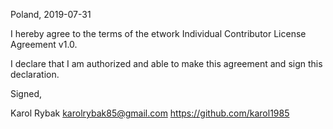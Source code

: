 Poland, 2019-07-31

I hereby agree to the terms of the etwork Individual Contributor License
Agreement v1.0.

I declare that I am authorized and able to make this agreement and sign this
declaration.

Signed,

Karol Rybak karolrybak85@gmail.com https://github.com/karol1985
